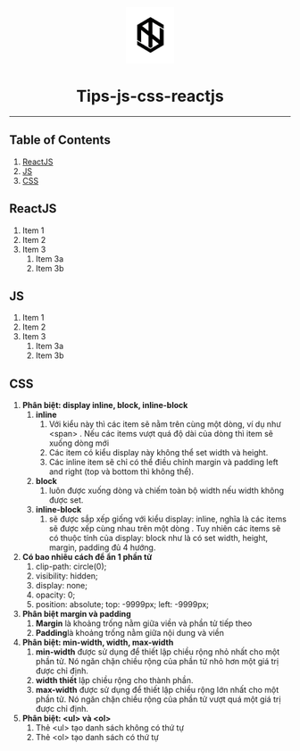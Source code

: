 <div align="center">
  <img height="100" src="img/logo1.png">
  <h1>Tips-js-css-reactjs</h1>

---

</div>

## Table of Contents

1. [ReactJS](#reactjs)
2. [JS](#js)
3. [CSS](#css)

## ReactJS

1. Item 1
2. Item 2
3. Item 3
   1. Item 3a
   2. Item 3b

## JS

1. Item 1
2. Item 2
3. Item 3
   1. Item 3a
   2. Item 3b

## CSS

1. **Phân biệt: display inline, block, inline-block**
   1. **inline**
      1. Với kiểu này thì các item sẽ nằm trên cùng một dòng, ví dụ như \<span> . Nếu các items vượt quá độ dài của dòng thì item sẽ xuống dòng mới
      2. Các item có kiểu display này không thể set width và height.
      3. Các inline item sẽ chỉ có thể điều chỉnh margin và padding left and right (top và bottom thì không thể).
   2. **block**
      1. luôn được xuống dòng và chiếm toàn bộ width nếu width không được set.
   3. **inline-block**
      1. sẽ được sắp xếp giống với kiểu display: inline, nghĩa là các items sẽ được xếp cùng nhau trên một dòng . Tuy nhiên các items sẽ có thuộc tính của display: block như là có set width, height, margin, padding đủ 4 hướng.
2. **Có bao nhiêu cách để ẩn 1 phần tử**
   1. clip-path: circle(0);
   2. visibility: hidden;
   3. display: none;
   4. opacity: 0;
   5. position: absolute; top: -9999px; left: -9999px;
3. **Phân biệt margin và padding**
   1. **Margin** là khoảng trống nằm giữa viền và phần tử tiếp theo
   2. **Padding**là khoảng trống nằm giữa nội dung và viền
4. **Phân biệt: min-width, width, max-width**
   1. **min-width** được sử dụng để thiết lập chiều rộng nhỏ nhất cho một phần tử. Nó ngăn chặn chiều rộng của phần tử nhỏ hơn một giá trị được chỉ định.
   2. **width thiết** lập chiều rộng cho thành phần.
   3. **max-width** được sử dụng để thiết lập chiều rộng lớn nhất cho một phần tử. Nó ngăn chặn chiều rộng của phần tử vượt quá một giá trị được chỉ định.
5. **Phân biệt: \<ul> và \<ol>**
   1. Thẻ \<ul> tạo danh sách không có thứ tự
   2. Thẻ \<ol> tạo danh sách có thứ tự

